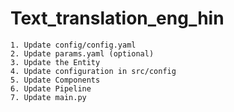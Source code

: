 # Text_translation_eng_hin

    1. Update config/config.yaml
    2. Update params.yaml (optional)
    3. Update the Entity
    4. Update configuration in src/config
    5. Update Components
    6. Update Pipeline
    7. Update main.py